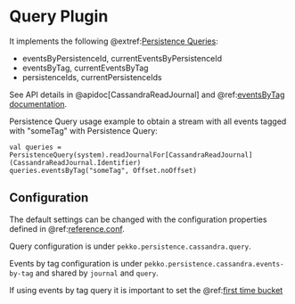 # Query Plugin

It implements the following @extref:[Persistence Queries](pekko:persistence-query.html):

* eventsByPersistenceId, currentEventsByPersistenceId
* eventsByTag, currentEventsByTag
* persistenceIds, currentPersistenceIds 

See API details in @apidoc[CassandraReadJournal] and @ref:[eventsByTag documentation](events-by-tag.md). 

Persistence Query usage example to obtain a stream with all events tagged with "someTag" with Persistence Query:

    val queries = PersistenceQuery(system).readJournalFor[CassandraReadJournal](CassandraReadJournal.Identifier)
    queries.eventsByTag("someTag", Offset.noOffset)
    
## Configuration

The default settings can be changed with the configuration properties defined in
@ref:[reference.conf](configuration.md#default-configuration).

Query configuration is under `pekko.persistence.cassandra.query`.

Events by tag configuration is under `pekko.persistence.cassandra.events-by-tag` and shared
by `journal` and `query`.

If using events by tag query it is important to set the @ref:[first time bucket](events-by-tag.md#first-time-bucket)
